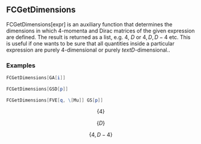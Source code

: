 ##  FCGetDimensions 

FCGetDimensions[expr] is an auxiliary function that determines the dimensions in which 4-momenta and Dirac matrices of the given expression are defined. The result is returned as a list, e.g. ${4}$, ${D}$ or ${4,D,D-4}$ etc. This is useful if one wants to be sure that all quantities inside a particular expression are purely $4$-dimensional or purely $text{D}$-dimensional..

###  Examples 

```mathematica
FCGetDimensions[GA[i]] 
 
FCGetDimensions[GSD[p]] 
 
FCGetDimensions[FVE[q, \[Mu]] GS[p]]
```

$$\{4\}$$

$$\{D\}$$

$$\{4,D-4\}$$